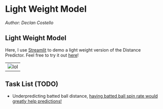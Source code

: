 # **Light Weight Model**
*Author: Declan Costello*

## **Light Weight Model**

Here, I use [Streamlit](https://streamlit.io/) to demo a light weight version of the Distance Predictor. Feel free to try it out [here](https://light-weight-distance-predictor.streamlit.app/)!

<table>
<tbody>
  <tr>
    <td>  
        <img src="https://github.com/dec1costello/Baseball/assets/79241861/a35d0d76-ed05-4ba8-aced-c0025f419614" alt="lol" />
    </td>
</tr>
</tbody>
</table>

## **Task List (TODO)**

- Underpredicting batted ball distance, [having batted ball spin rate would greatly help predictions!](https://rapsodo.com/blogs/baseball/understanding-rapsodo-hitting-data-spin-rate)
